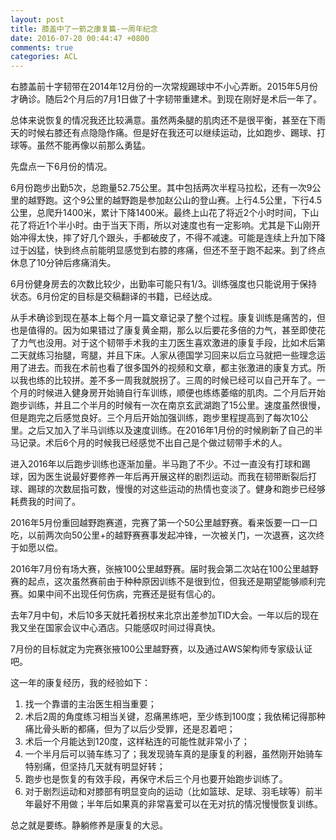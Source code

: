 ```yaml
---
layout: post
title: 膝盖中了一箭之康复篇-一周年纪念
date: 2016-07-20 00:44:47 +0800
comments: true
categories: ACL
---
```



右膝盖前十字韧带在2014年12月份的一次常规踢球中不小心弄断。2015年5月份才确诊。随后2个月后的7月1日做了十字韧带重建术。到现在刚好是术后一年了。

<!-- more -->

总体来说恢复的情况我还比较满意。虽然两条腿的肌肉还不是很平衡，甚至在下雨天的时候右膝还有点隐隐作痛。但是好在我还可以继续运动，比如跑步、踢球、打球等。虽然不能再像以前那么勇猛。

先盘点一下6月份的情况。

6月份跑步出勤5次，总跑量52.75公里。其中包括两次半程马拉松，还有一次9公里的越野跑。这个9公里的越野跑是参加赵公山的登山赛。上行4.5公里，下行4.5公里，总爬升1400米，累计下降1400米。最终上山花了将近2个小时时间，下山花了将近1个半小时。由于当天下雨，所以对速度也有一定影响。尤其是下山刚开始冲得太快，摔了好几个跟头，手都破皮了，不得不减速。可能是连续上升加下降过于凶猛，快到终点前能明显感觉到右膝的疼痛，但还不至于跑不起来。到了终点休息了10分钟后疼痛消失。

6月份健身房去的次数比较少，出勤率可能只有1/3。训练强度也只能说用于保持状态。6月份定的目标是交稿翻译的书籍，已经达成。

从手术确诊到现在基本上每个月一篇文章记录了整个过程。康复训练是痛苦的，但也是值得的。因为如果错过了康复黄金期，那么以后要花多倍的力气，甚至即使花了力气也没用。对于这个韧带手术我的主刀医生喜欢激进的康复手段，比如术后第二天就练习抬腿，弯腿，并且下床。人家从德国学习回来以后立马就把一些理念运用了进去。而我在术前也看了很多国外的视频和文章，都主张激进的康复方式。所以我也练的比较拼。差不多一周我就脱拐了。三周的时候已经可以自己开车了。一个月的时候进入健身房开始骑自行车训练，顺便也练练萎缩的肌肉。二个月后开始跑步训练，并且二个半月的时候有一次在南京玄武湖跑了15公里。速度虽然很慢，但是跑完之后感觉良好。三个月后开始加强训练，跑步里程提高到了每次10公里。之后又加入了半马训练以及速度训练。在2016年1月份的时候刷新了自己的半马记录。术后6个月的时候我已经感觉不出自己是个做过韧带手术的人。

进入2016年以后跑步训练也逐渐加量。半马跑了不少。不过一直没有打球和踢球，因为医生说最好要修养一年后再开展这样的剧烈运动。而我在韧带断裂后打球、踢球的次数屈指可数，慢慢的对这些运动的热情也变淡了。健身和跑步已经够耗费我的时间了。

2016年5月份重回越野跑赛道，完赛了第一个50公里越野赛。看来饭要一口一口吃，以前两次向50公里+的越野赛赛事发起冲锋，一次被关门，一次退赛，这次终于如愿以偿。

2016年7月份有场大赛，张掖100公里越野赛。届时我会第二次站在100公里越野赛的起点，这次虽然赛前由于种种原因训练不是很到位，但我还是期望能够顺利完赛。如果中间不出现任何伤病，完赛还是挺有信心的。

去年7月中旬，术后10多天就托着拐杖来北京出差参加TID大会。一年以后的现在我又坐在国家会议中心酒店。只能感叹时间过得真快。

7月份的目标就定为完赛张掖100公里越野赛，以及通过AWS架构师专家级认证吧。

这一年的康复经历，我的经验如下：

1. 找一个靠谱的主治医生相当重要；
2. 术后2周的角度练习相当关键，忍痛黑练吧，至少练到100度；我依稀记得那种痛比骨头断的都痛，但为了以后少受罪，还是忍着吧；
3. 术后一个月能达到120度，这样粘连的可能性就非常小了；
4. 一个半月后可以骑车练习了；我发现骑车真的是康复的利器，虽然刚开始骑车特别痛，但坚持几天就有明显好转；
5. 跑步也是恢复的有效手段，再保守术后三个月也要开始跑步训练了。
6. 对于剧烈运动和对膝部有明显变向的运动（比如篮球、足球、羽毛球等）前半年最好不用做；半年后如果真的非常喜爱可以在无对抗的情况慢慢恢复训练。

总之就是要练。静躺修养是康复的大忌。